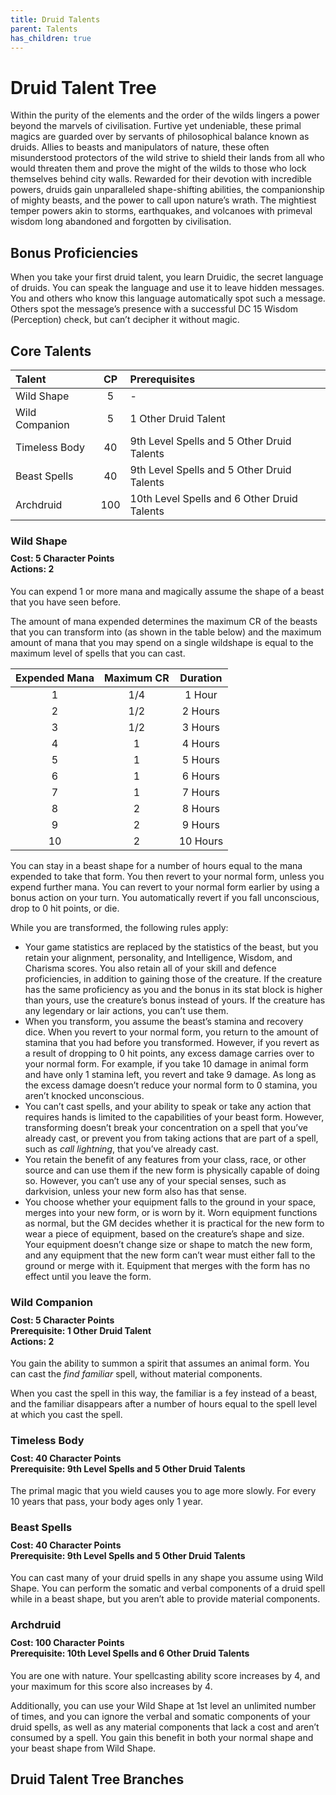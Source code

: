 ```yaml
---
title: Druid Talents
parent: Talents
has_children: true
---
```


# Druid Talent Tree
Within the purity of the elements and the order of the wilds lingers a power beyond the marvels of civilisation. Furtive yet undeniable, these primal magics are guarded over by servants of philosophical balance known as druids. Allies to beasts and manipulators of nature, these often misunderstood protectors of the wild strive to shield their lands from all who would threaten them and prove the might of the wilds to those who lock themselves behind city walls. Rewarded for their devotion with incredible powers, druids gain unparalleled shape-shifting abilities, the companionship of mighty beasts, and the power to call upon nature’s wrath. The mightiest temper powers akin to storms, earthquakes, and volcanoes with primeval wisdom long abandoned and forgotten by civilisation.

## Bonus Proficiencies
When you take your first druid talent, you learn Druidic, the secret language of druids. You can speak the language and use it to leave hidden messages. You and others who know this language automatically spot such a message. Others spot the message’s presence with a successful DC 15 Wisdom (Perception) check, but can’t decipher it without magic.

## Core Talents

| Talent | CP | Prerequisites |
|:-------|:--:|:--------------|
| Wild Shape     | 5   | - |
| Wild Companion | 5   | 1 Other Druid Talent |
| Timeless Body  | 40  | 9th Level Spells and 5 Other Druid Talents |
| Beast Spells   | 40  | 9th Level Spells and 5 Other Druid Talents |
| Archdruid      | 100 | 10th Level Spells and 6 Other Druid Talents |

### Wild Shape

<div style="margin-top:-10px;"></div>

#### **Cost:** 5 Character Points<br>**Actions:** 2
You can expend 1 or more mana and magically assume the shape of a beast that you have seen before.

The amount of mana expended determines the maximum CR of the beasts that you can transform into (as shown in the table below) and the maximum amount of mana that you may spend on a single wildshape is equal to the maximum level of spells that you can cast.

| Expended Mana | Maximum CR | Duration |
|:-------------:|:----------:|:--------:|
| 1 | 1/4 | 1 Hour |
| 2 | 1/2 | 2 Hours |
| 3 | 1/2 | 3 Hours |
| 4 | 1 | 4 Hours |
| 5 | 1 | 5 Hours |
| 6 | 1 | 6 Hours |
| 7 | 1 | 7 Hours |
| 8 | 2 | 8 Hours |
| 9 | 2 | 9 Hours |
| 10 | 2 | 10 Hours |

You can stay in a beast shape for a number of hours equal to the mana expended to take that form. You then revert to your normal form, unless you expend further mana. You can revert to your normal form earlier by using a bonus action on your turn. You automatically revert if you fall unconscious, drop to 0 hit points, or die.

While you are transformed, the following rules apply:
* Your game statistics are replaced by the statistics of the beast, but you retain your alignment, personality, and Intelligence, Wisdom, and Charisma scores. You also retain all of your skill and defence proficiencies, in addition to gaining those of the creature. If the creature has the same proficiency as you and the bonus in its stat block is higher than yours, use the creature’s bonus instead of yours. If the creature has any legendary or lair actions, you can’t use them.
* When you transform, you assume the beast’s stamina and recovery dice. When you revert to your normal form, you return to the amount of stamina that you had before you transformed. However, if you revert as a result of dropping to 0 hit points, any excess damage carries over to your normal form. For example, if you take 10 damage in animal form and have only 1 stamina left, you revert and take 9 damage. As long as the excess damage doesn’t reduce your normal form to 0 stamina, you aren’t knocked unconscious.
* You can’t cast spells, and your ability to speak or take any action that requires hands is limited to the capabilities of your beast form. However, transforming doesn’t break your concentration on a spell that you’ve already cast, or prevent you from taking actions that are part of a spell, such as *call lightning*, that you’ve already cast.
* You retain the benefit of any features from your class, race, or other source and can use them if the new form is physically capable of doing so. However, you can’t use any of your special senses, such as darkvision, unless your new form also has that sense.
* You choose whether your equipment falls to the ground in your space, merges into your new form, or is worn by it. Worn equipment functions as normal, but the GM decides whether it is practical for the new form to wear a piece of equipment, based on the creature’s shape and size. Your equipment doesn’t change size or shape to match the new form, and any equipment that the new form can’t wear must either fall to the ground or merge with it. Equipment that merges with the form has no effect until you leave the form.

### Wild Companion

<div style="margin-top:-10px;"></div>

#### **Cost:** 5 Character Points<br>**Prerequisite:** 1 Other Druid Talent<br>**Actions:** 2
You gain the ability to summon a spirit that assumes an animal form. You can cast the *find familiar* spell, without material components.

When you cast the spell in this way, the familiar is a fey instead of a beast, and the familiar disappears after a number of hours equal to the spell level at which you cast the spell.

### Timeless Body

<div style="margin-top:-10px;"></div>

#### **Cost:** 40 Character Points<br>**Prerequisite:** 9th Level Spells and 5 Other Druid Talents
The primal magic that you wield causes you to age more slowly. For every 10 years that pass, your body ages only 1 year.

### Beast Spells

<div style="margin-top:-10px;"></div>

#### **Cost:** 40 Character Points<br>**Prerequisite:** 9th Level Spells and 5 Other Druid Talents
You can cast many of your druid spells in any shape you assume using Wild Shape. You can perform the somatic and verbal components of a druid spell while in a beast shape, but you aren’t able to provide material components.

### Archdruid

<div style="margin-top:-10px;"></div>

#### **Cost:** 100 Character Points<br>**Prerequisite:** 10th Level Spells and 6 Other Druid Talents
You are one with nature. Your spellcasting ability score increases by 4, and your maximum for this score also increases by 4.

Additionally, you can use your Wild Shape at 1st level an unlimited number of times, and you can ignore the verbal and somatic components of your druid spells, as well as any material components that lack a cost and aren’t consumed by a spell. You gain this benefit in both your normal shape and your beast shape from Wild Shape.

## Druid Talent Tree Branches
